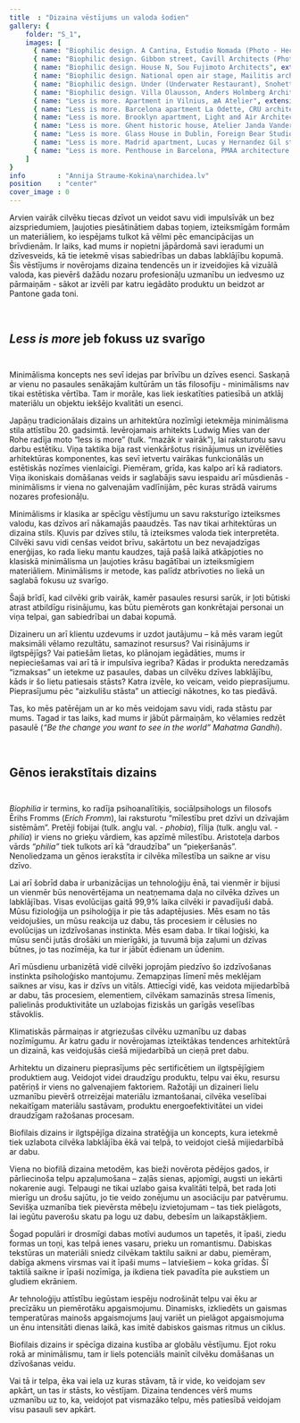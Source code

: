 ```yaml
---
title  : "Dizaina vēstījums un valoda šodien"
gallery: {
    folder: "S_1",
    images: [
      { name: "Biophilic design. A Cantina, Estudio Nomada (Photo - Hector Santos-Diez)", extension: ".jpg" },
      { name: "Biophilic design. Gibbon street, Cavill Architects (Photo - David Chatfield)", extension: ".jpg" },
      { name: "Biophilic design. House N, Sou Fujimoto Architects", extension: ".jpg" },
      { name: "Biophilic design. National open air stage, Mailitis architects", extension: ".jpg" },
      { name: "Biophilic design. Under (Underwater Restaurant), Snohetta (Photo - Ivar Kvaal)", extension: ".jpg" },
      { name: "Biophilic design. Villa Olausson, Anders Holmberg Architects", extension: ".jpg" },
      { name: "Less is more. Apartment in Vilnius, æA Atelier", extension: ".jpg" },
      { name: "Less is more. Barcelona apartment La Odette, CRU architecture studio", extension: ".jpg" },
      { name: "Less is more. Brooklyn apartment, Light and Air Architecture", extension: ".jpg" },
      { name: "Less is more. Ghent historic house, Atelier Janda Vanderghote", extension: ".jpg" },
      { name: "Less is more. Glass House in Dublin, Foreign Bear Studio", extension: ".jpg" },
      { name: "Less is more. Madrid apartment, Lucas y Hernandez Gil studio", extension: ".jpg" },
      { name: "Less is more. Penthouse in Barcelona, PMAA architecture studio", extension: ".jpg" }
    ]
}
info        : "Annija Straume-Kokina\narchidea.lv"
position    : "center"
cover_image : 0
---
```

Arvien vairāk cilvēku tiecas dzīvot un veidot savu vidi impulsīvāk un bez aizspriedumiem, ļaujoties piesātinātiem dabas toņiem, izteiksmīgām formām un materiāliem, ko iespējams tulkot kā vēlmi pēc emancipācijas un brīvdienām. Ir laiks, kad mums ir nopietni jāpārdomā savi ieradumi un dzīvesveids, kā tie ietekmē visas sabiedrības un dabas labklājību kopumā. Šis vēstījums ir novērojams dizaina tendencēs un ir izveidojies kā vizuālā valoda, kas pievērš dažādu nozaru profesionāļu uzmanību un iedvesmo uz pārmaiņām - sākot ar izvēli par katru iegādāto produktu un beidzot ar Pantone gada toni.

<br>

## **_Less is more_ jeb fokuss uz svarīgo**<br><br>
Minimālisma koncepts nes sevī idejas par brīvību un dzīves esenci. Saskaņā ar vienu no pasaules senākajām kultūrām un tās filosofiju - minimālisms nav tikai estētiska vērtība. Tam ir morāle, kas liek ieskatīties patiesībā un atklāj materiālu un objektu iekšējo kvalitāti un esenci.

Japāņu tradicionālais dizains un arhitektūra nozīmīgi ietekmēja minimālisma stila attīstību 20. gadsimtā. Ievērojamais arhitekts Ludwig Mies van der Rohe radīja moto “less is more” (tulk. “mazāk ir vairāk”), lai raksturotu savu darbu estētiku. Viņa taktika bija rast vienkāršotus risinājumus un izvēlēties arhitektūras komponentes, kas sevī ietvertu vairākas funkcionālās un estētiskās nozīmes vienlaicīgi. Piemēram, grīda, kas kalpo arī kā radiators. Viņa ikoniskais domāšanas veids ir saglabājis savu iespaidu arī mūsdienās - minimālisms ir viena no galvenajām vadlīnijām, pēc kuras strādā vairums nozares profesionāļu.

Minimālisms ir klasika ar spēcīgu vēstījumu un savu raksturīgo izteiksmes valodu, kas dzīvos arī nākamajās paaudzēs. Tas nav tikai arhitektūras un dizaina stils. Kļuvis par dzīves stilu, tā izteiksmes valoda tiek interpretēta. Cilvēki savu vidi cenšas veidot brīvu, sakārtotu un bez nevajadzīgas enerģijas, ko rada lieku mantu kaudzes, tajā pašā laikā atkāpjoties no klasiskā minimālisma un ļaujoties krāsu bagātībai un izteiksmīgiem materiāliem. Minimālisms ir metode, kas palīdz atbrīvoties no liekā un saglabā fokusu uz svarīgo.

Šajā brīdī, kad cilvēki grib vairāk, kamēr pasaules resursi sarūk, ir ļoti būtiski atrast atbildīgu risinājumu, kas būtu piemērots gan konkrētajai personai un viņa telpai, gan sabiedrībai un dabai kopumā.

Dizaineru un arī klientu uzdevums ir uzdot jautājumu – kā mēs varam iegūt maksimāli vēlamo rezultātu, samazinot resursus? Vai risinājums ir ilgtspējīgs? Vai patiešām lietas, ko plānojam iegādāties, mums ir nepieciešamas vai arī tā ir impulsīva iegriba? Kādas ir produkta neredzamās “izmaksas” un ietekme uz pasaules, dabas un cilvēku dzīves labklājību, kāds ir šo lietu patiesais stāsts? Katra izvēle, ko veicam, veido pieprasījumu. Pieprasījumu pēc “aizkulišu stāsta” un attiecīgi nākotnes, ko tas piedāvā.

Tas, ko mēs patērējam un ar ko mēs veidojam savu vidi, rada stāstu par mums. Tagad ir tas laiks, kad mums ir jābūt pārmaiņām, ko vēlamies redzēt pasaulē (_“Be the change you want to see in the world” Mahatma Gandhi_).

<br>

## **Gēnos ierakstītais dizains**<br><br>
_Biophilia_ ir termins, ko radīja psihoanalītiķis, sociālpsihologs un filosofs Ērihs Fromms (_Erich Fromm_), lai raksturotu “mīlestību pret dzīvi un dzīvajām sistēmām”. Pretēji fobijai (tulk. angļu val. - _phobia_), fīlija (tulk. angļu val. - _philia_) ir viens no grieķu vārdiem, kas apzīmē mīlestību. Aristoteļa darbos vārds _“philia”_ tiek tulkots arī kā “draudzība” un “pieķeršanās”. Nenoliedzama un gēnos ierakstīta ir cilvēka mīlestība un saikne ar visu dzīvo.

Lai arī šobrīd daba ir urbanizācijas un tehnoloģiju ēnā, tai vienmēr ir bijusi un vienmēr būs nenovērtējama un neatņemama daļa no cilvēka dzīves un labklājības. Visas evolūcijas gaitā 99,9% laika cilvēki ir pavadījuši dabā. Mūsu fizioloģija un psiholoģija ir pie tās adaptējusies. Mēs esam no tās veidojušies, un mūsu reakcija uz dabu, tās procesiem ir cēlusies no evolūcijas un izdzīvošanas instinkta. Mēs esam daba. Ir tikai loģiski, ka mūsu senči jutās drošāki un mierīgāki, ja tuvumā bija zaļumi un dzīvas būtnes, jo tas nozīmēja, ka tur ir jābūt ēdienam un ūdenim.

Arī mūsdienu urbanizētā vidē cilvēki joprojām piedzīvo šo izdzīvošanas instinkta psiholoģisko mantojumu. Zemapziņas līmenī mēs meklējam saiknes ar visu, kas ir dzīvs un vitāls. Attiecīgi vidē, kas veidota mijiedarbībā ar dabu, tās procesiem, elementiem, cilvēkam samazinās stresa līmenis, palielinās produktivitāte un uzlabojas fiziskās un garīgās veselības stāvoklis.

Klimatiskās pārmaiņas ir atgriezušas cilvēku uzmanību uz dabas nozīmīgumu. Ar katru gadu ir novērojamas izteiktākas tendences arhitektūrā un dizainā, kas veidojušās ciešā mijiedarbībā un cieņā pret dabu.

Arhitektu un dizaineru pieprasījums pēc sertificētiem un ilgtspējīgiem produktiem aug. Veidojot videi draudzīgu produktu, telpu vai ēku, resursu patēriņš ir viens no galvenajiem faktoriem. Ražotāji un dizaineri lielu uzmanību pievērš otrreizējai materiālu izmantošanai, cilvēka veselībai nekaitīgam materiālu sastāvam, produktu energoefektivitātei un videi draudzīgam ražošanas procesam.

Biofilais dizains ir ilgtspējīga dizaina stratēģija un koncepts, kura ietekmē tiek uzlabota cilvēka labklājība ēkā vai telpā, to veidojot ciešā mijiedarbībā ar dabu.

Viena no biofilā dizaina metodēm, kas bieži novērota pēdējos gados, ir pārliecinoša telpu apzaļumošana – zaļās sienas, apjomīgi, augsti un iekārti nokarenie augi. Telpaugi ne tikai uzlabo gaisa kvalitāti telpā, bet rada ļoti mierīgu un drošu sajūtu, jo tie veido zonējumu un asociāciju par patvērumu. Sevišķa uzmanība tiek pievērsta mēbeļu izvietojumam – tas tiek pielāgots, lai iegūtu paverošu skatu pa logu uz dabu, debesīm un laikapstākļiem.

Šogad populāri ir drosmīgi dabas motīvi audumos un tapetēs, it īpaši, ziedu formas un toņi, kas telpā ienes vasaru, prieku un romantismu. Dabiskas tekstūras un materiāli sniedz cilvēkam taktilu saikni ar dabu, piemēram, dabīga akmens virsmas vai it īpaši mums – latviešiem – koka grīdas. Šī taktilā saikne ir īpaši nozīmīga, ja ikdiena tiek pavadīta pie aukstiem un gludiem ekrāniem.

Ar tehnoloģiju attīstību iegūstam iespēju nodrošināt telpu vai ēku ar precīzāku un piemērotāku apgaismojumu. Dinamisks, izkliedēts un gaismas temperatūras mainošs apgaismojums ļauj variēt un pielāgot apgaismojuma un ēnu intensitāti dienas laikā, kas imitē dabiskos gaismas ritmus un ciklus.

Biofilais dizains ir spēcīga dizaina kustība ar globālu vēstījumu. Ejot roku rokā ar minimālismu, tam ir liels potenciāls mainīt cilvēku domāšanas un dzīvošanas veidu.

Vai tā ir telpa, ēka vai iela uz kuras stāvam, tā ir vide, ko veidojam sev apkārt, un tas ir stāsts, ko vēstījam. Dizaina tendences vērš mums uzmanību uz to, ka, veidojot pat vismazāko telpu, mēs patiesībā veidojam visu pasauli sev apkārt.
